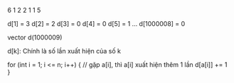 6
1 2 2 1 1 5

d[1] = 3
d[2] = 2
d[3] = 0
d[4] = 0
d[5] = 1
...
d[1000008] = 0

vector <int> d(1000009)

d[k]: Chính là số lần xuất hiện của số k

for (int i = 1; i <= n; i++) {
	// gặp a[i], thì a[i] xuất hiện thêm 1 lần
	d[a[i]] += 1
}